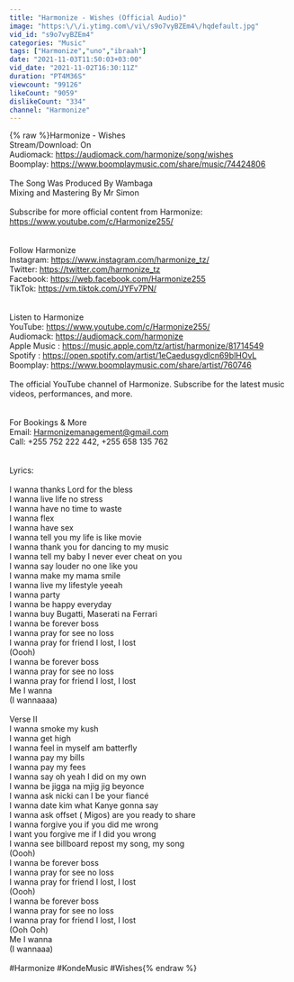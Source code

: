 ```yaml
---
title: "Harmonize - Wishes (Official Audio)"
image: "https:\/\/i.ytimg.com\/vi\/s9o7vyBZEm4\/hqdefault.jpg"
vid_id: "s9o7vyBZEm4"
categories: "Music"
tags: ["Harmonize","uno","ibraah"]
date: "2021-11-03T11:50:03+03:00"
vid_date: "2021-11-02T16:30:11Z"
duration: "PT4M36S"
viewcount: "99126"
likeCount: "9059"
dislikeCount: "334"
channel: "Harmonize"
---
```

{% raw %}Harmonize - Wishes<br />Stream/Download: On<br />Audiomack: <a rel="nofollow" target="blank" href="https://audiomack.com/harmonize/song/wishes">https://audiomack.com/harmonize/song/wishes</a><br />Boomplay: <a rel="nofollow" target="blank" href="https://www.boomplaymusic.com/share/music/74424806">https://www.boomplaymusic.com/share/music/74424806</a><br /><br />The Song Was Produced By Wambaga<br />Mixing and Mastering By Mr Simon<br /><br />Subscribe for more official content from Harmonize: <a rel="nofollow" target="blank" href="https://www.youtube.com/c/Harmonize255/">https://www.youtube.com/c/Harmonize255/</a><br /><br /><br />Follow Harmonize<br />Instagram: <a rel="nofollow" target="blank" href="https://www.instagram.com/harmonize_tz/">https://www.instagram.com/harmonize_tz/</a><br />Twitter: <a rel="nofollow" target="blank" href="https://twitter.com/harmonize_tz">https://twitter.com/harmonize_tz</a><br />Facebook: <a rel="nofollow" target="blank" href="https://web.facebook.com/Harmonize255">https://web.facebook.com/Harmonize255</a><br />TikTok: <a rel="nofollow" target="blank" href="https://vm.tiktok.com/JYFv7PN/">https://vm.tiktok.com/JYFv7PN/</a><br /><br /><br />Listen to Harmonize<br />YouTube: <a rel="nofollow" target="blank" href="https://www.youtube.com/c/Harmonize255/">https://www.youtube.com/c/Harmonize255/</a><br />Audiomack: <a rel="nofollow" target="blank" href="https://audiomack.com/harmonize">https://audiomack.com/harmonize</a><br />Apple Music : <a rel="nofollow" target="blank" href="https://music.apple.com/tz/artist/harmonize/81714549">https://music.apple.com/tz/artist/harmonize/81714549</a><br />Spotify : <a rel="nofollow" target="blank" href="https://open.spotify.com/artist/1eCaedusgydlcn69blHOvL">https://open.spotify.com/artist/1eCaedusgydlcn69blHOvL</a><br />Boomplay: <a rel="nofollow" target="blank" href="https://www.boomplaymusic.com/share/artist/760746">https://www.boomplaymusic.com/share/artist/760746</a><br /><br />The official YouTube channel of Harmonize. Subscribe for the latest music videos, performances, and more.<br /><br /><br />For Bookings &amp; More <br />Email: Harmonizemanagement@gmail.com<br />Call: +255 752 222 442, +255 658 135 762<br /><br /><br />Lyrics:<br /><br />I wanna thanks Lord for the bless<br />I wanna live life no stress<br />I wanna have no time to waste<br />I wanna flex <br /> I wanna have sex<br />I wanna tell you my life is like movie<br />I wanna thank you for dancing to my music<br />I wanna tell my baby I never ever cheat on you<br />I wanna say louder no one like you<br />I wanna make my mama smile<br />I wanna live my lifestyle yeeah<br />I wanna party <br />I wanna be happy everyday<br />I wanna buy Bugatti, Maserati na Ferrari<br />I wanna be forever boss<br />I wanna pray for see no loss<br />I wanna pray for friend I lost, I lost<br />(Oooh)<br />I wanna be forever boss<br />I wanna pray for see no loss<br />I wanna pray for friend I lost, I lost<br />Me I wanna<br />(I wannaaaa)<br /><br />Verse II<br />I wanna smoke my kush <br />I wanna get high<br />I wanna feel in myself am batterfly<br />I wanna pay my bills<br />I wanna pay my fees<br />I wanna say oh yeah I did on my own<br />I wanna be jigga na mjig jig beyonce<br />I wanna ask nicki can I be your fiancé<br />I wanna date kim what Kanye gonna say<br />I wanna ask offset ( Migos) are you ready to share<br />I wanna forgive you if you did me wrong<br /> I want you forgive me if I did you wrong<br />I wanna see billboard repost my song, my song<br />(Oooh)<br />I wanna be forever boss<br />I wanna pray for see no loss<br />I wanna pray for friend I lost, I lost<br />(Oooh)<br />I wanna be forever boss<br />I wanna pray for see no loss<br />I wanna pray for friend I lost, I lost<br />(Ooh Ooh)<br />Me I wanna<br />(I wannaaa)<br /><br />#Harmonize #KondeMusic #Wishes{% endraw %}
